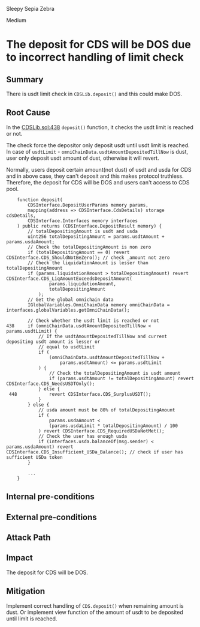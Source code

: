 Sleepy Sepia Zebra

Medium

# The deposit for CDS will be DOS due to incorrect handling of limit check

## Summary

There is usdt limit check in `CDSLib.deposit()` and this could make DOS.

## Root Cause

In the [CDSLib.sol:438](https://github.com/sherlock-audit/2024-11-autonomint/blob/0d324e04d4c0ca306e1ae4d4c65f0cb9d681751b/Blockchain/Blockchian/contracts/lib/CDSLib.sol#L438) `deposit()` function, it checks the usdt limit is reached or not.

The check force the depositor only deposit usdt until usdt limit is reached. In case of `usdtLimit` - `omniChainData.usdtAmountDepositedTillNow` is dust, user only deposit usdt amount of dust, otherwise it will revert.

Normally, users deposit certain amount(not dust) of usdt and usda for CDS and in above case, they can't deposit and this makes protocol truthless. Therefore, the deposit for CDS will be DOS and users can't access to CDS pool.

```solidity
    function deposit(
        CDSInterface.DepositUserParams memory params,
        mapping(address => CDSInterface.CdsDetails) storage cdsDetails,
        CDSInterface.Interfaces memory interfaces
    ) public returns (CDSInterface.DepositResult memory) {
        // totalDepositingAmount is usdt and usda
        uint256 totalDepositingAmount = params.usdtAmount + params.usdaAmount;
        // Check the totalDepositingAmount is non zero
        if (totalDepositingAmount == 0) revert CDSInterface.CDS_ShouldNotBeZero(); // check _amount not zero
        // Check the liquidationAmount is lesser than totalDepositingAmount
        if (params.liquidationAmount > totalDepositingAmount) revert CDSInterface.CDS_LiqAmountExceedsDepositAmount(
                params.liquidationAmount,
                totalDepositingAmount
            );
        // Get the global omnichain data
        IGlobalVariables.OmniChainData memory omniChainData = interfaces.globalVariables.getOmniChainData();

        // Check whether the usdt limit is reached or not
438     if (omniChainData.usdtAmountDepositedTillNow < params.usdtLimit) {
            // If the usdtAmountDepositedTillNow and current depositing usdt amount is lesser or
            // equal to usdtLimit
            if (
                (omniChainData.usdtAmountDepositedTillNow +
                    params.usdtAmount) <= params.usdtLimit
            ) {
                // Check the totalDepositingAmount is usdt amount
                if (params.usdtAmount != totalDepositingAmount) revert CDSInterface.CDS_NeedsUSDTOnly();
            } else {
 448            revert CDSInterface.CDS_SurplusUSDT();
            }
        } else {
            // usda amount must be 80% of totalDepositingAmount
            if (
                params.usdaAmount <
                (params.usdaLimit * totalDepositingAmount) / 100
            ) revert CDSInterface.CDS_RequiredUSDaNotMet();
            // Check the user has enough usda
            if (interfaces.usda.balanceOf(msg.sender) < params.usdaAmount) revert CDSInterface.CDS_Insufficient_USDa_Balance(); // check if user has sufficient USDa token
        }

        ...
    }
```


## Internal pre-conditions

## External pre-conditions

## Attack Path

## Impact

The deposit for CDS will be DOS.

## Mitigation

Implement correct handling of `CDS.deposit()` when remaining amount is dust. Or implement view function of the amount of usdt to be deposited until limit is reached.